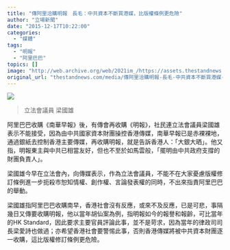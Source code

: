 ```yaml
---
title: "傳阿里洽購明報　長毛：中共資本不斷買港媒，比版權條例更危險"
author: "立場新聞"
date: "2015-12-17T10:22:00"
categories:
  - "媒體"
tags:
  - "明報"
  - "阿里巴巴"
topics: []
image: "http://web.archive.org/web/2021im_/https://assets.thestandnews.com/media/photos/12347821_10153153999906123_267015432739298278_n_Vpa92.png"
original_url: "thestandnews.com/media/傳阿里洽購明報-長毛-中共資本不斷買港媒-比版權條例更危險"
---
```

![](http://web.archive.org/web/2021im_/https://assets.thestandnews.com/media/photos/12347821_10153153999906123_267015432739298278_n_Vpa92.png)

> 立法會議員 梁國雄

阿里巴巴收購《南華早報》後，有傳會再收購《明報》，社民連立法會議員梁國雄表示不能接受，因為由中共國家資本財團操控香港傳媒，南華早報已是赤裸裸地，通過銀紙去控制香港主要傳媒，再收購明報，就是告訴香港人：「大銀大晒」。他又指，明報東主與中共已相當友好，但也不至於如馬雲般，「擺明由中共政府支撐的財團負責人」。

梁國雄今早在立法會內，向傳媒表示，作為立法會議員，不能不在大家憂慮版權修訂條例進一步扼殺市恕知情權、創作權、言論發表權的同時，不出來指責阿里巴巴的舉動。

梁國雄指阿里巴巴收購南早，香港社會沒有反應，或來不及反應，已是可悲，事隔幾日又傳要收購明報，他以當年胡仙案為例，指明報如今的報譽和報齡，可比當年的HK Standard，因此要求主要官員評論此事，並不是苛求，因為當年的律政司司長梁愛詩也做過；亦希望香港社會要警惕此事，否則香港傳媒將被中共資本財團逐一收購，這比版權修訂條例更危險。